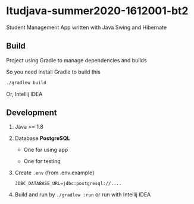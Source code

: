 # ltudjava-summer2020-1612001-bt2
Student Management App written with Java Swing and Hibernate

## Build

Project using Gradle to manage dependencies and builds

So you need install Gradle to build this

```bash
./gradlew build
```

Or, Intellij IDEA

## Development

1. Java >= 1.8

2. Database **PostgreSQL**
    
    + One for using app
    
    + One for testing
    
3. Create `.env` (from .env.example)

    ```dotenv
    JDBC_DATABASE_URL=jdbc:postgresql://....
    ```
    
4. Build and run by `./gradlew :run` or run with Intellij IDEA
